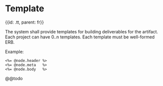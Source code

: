 # Template
{{id: .tt, parent: fr}}

The system shall provide templates for building deliverables for the artifact. Each project can have 0..n templates. Each template must be well-formed ERB.

Example:

```
<%= @node.header %>
<%= @node.meta   %>
<%= @node.body   %>
```

@@todo
